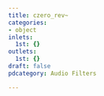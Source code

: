 ```yaml
---
title: czero_rev~
categories:
- object
inlets:
  1st: {}
outlets:
  1st: {}
draft: false
pdcategory: Audio Filters

---
```


